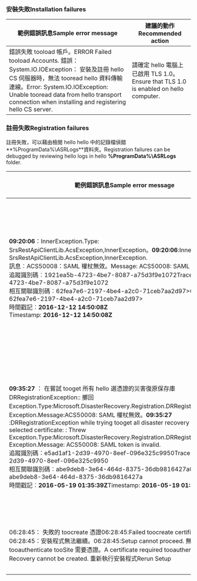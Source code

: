 
### <a name="installation-failures"></a><span data-ttu-id="699c9-101">安裝失敗</span><span class="sxs-lookup"><span data-stu-id="699c9-101">Installation failures</span></span>
| <span data-ttu-id="699c9-102">**範例錯誤訊息**</span><span class="sxs-lookup"><span data-stu-id="699c9-102">**Sample error message**</span></span> | <span data-ttu-id="699c9-103">**建議的動作**</span><span class="sxs-lookup"><span data-stu-id="699c9-103">**Recommended action**</span></span> |
|--------------------------|------------------------|
|<span data-ttu-id="699c9-104">錯誤失敗 tooload 帳戶。</span><span class="sxs-lookup"><span data-stu-id="699c9-104">ERROR   Failed tooload Accounts.</span></span> <span data-ttu-id="699c9-105">錯誤： System.IO.IOException： 安裝及註冊 hello CS 伺服器時，無法 tooread hello 資料傳輸連線。</span><span class="sxs-lookup"><span data-stu-id="699c9-105">Error: System.IO.IOException: Unable tooread data from hello transport connection when installing and registering hello CS server.</span></span>| <span data-ttu-id="699c9-106">請確定 hello 電腦上已啟用 TLS 1.0。</span><span class="sxs-lookup"><span data-stu-id="699c9-106">Ensure that TLS 1.0 is enabled on hello computer.</span></span> |

### <a name="registration-failures"></a><span data-ttu-id="699c9-107">註冊失敗</span><span class="sxs-lookup"><span data-stu-id="699c9-107">Registration failures</span></span>
<span data-ttu-id="699c9-108">註冊失敗，可以藉由檢閱 hello hello 中的記錄檔偵錯**%ProgramData%\ASRLogs**資料夾。</span><span class="sxs-lookup"><span data-stu-id="699c9-108">Registration failures can be debugged by reviewing hello logs in hello **%ProgramData%\ASRLogs** folder.</span></span>

| <span data-ttu-id="699c9-109">**範例錯誤訊息**</span><span class="sxs-lookup"><span data-stu-id="699c9-109">**Sample error message**</span></span> | <span data-ttu-id="699c9-110">**建議的動作**</span><span class="sxs-lookup"><span data-stu-id="699c9-110">**Recommended action**</span></span> |
|--------------------------|------------------------|
|<span data-ttu-id="699c9-111">**09:20:06**：InnerException.Type: SrsRestApiClientLib.AcsException,InnerException。</span><span class="sxs-lookup"><span data-stu-id="699c9-111">**09:20:06**:InnerException.Type: SrsRestApiClientLib.AcsException,InnerException.</span></span><br><span data-ttu-id="699c9-112">訊息︰ACS50008：SAML 權杖無效。</span><span class="sxs-lookup"><span data-stu-id="699c9-112">Message: ACS50008: SAML token is invalid.</span></span><br><span data-ttu-id="699c9-113">追蹤識別碼︰1921ea5b-4723-4be7-8087-a75d3f9e1072</span><span class="sxs-lookup"><span data-stu-id="699c9-113">Trace ID: 1921ea5b-4723-4be7-8087-a75d3f9e1072</span></span><br><span data-ttu-id="699c9-114">相互關聯識別碼︰62fea7e6-2197-4be4-a2c0-71ceb7aa2d97></span><span class="sxs-lookup"><span data-stu-id="699c9-114">Correlation ID: 62fea7e6-2197-4be4-a2c0-71ceb7aa2d97></span></span><br><span data-ttu-id="699c9-115">時間戳記︰**2016-12-12 14:50:08Z<br>**</span><span class="sxs-lookup"><span data-stu-id="699c9-115">Timestamp: **2016-12-12 14:50:08Z<br>**</span></span> | <span data-ttu-id="699c9-116">請在您的系統時鐘的 hello 時間不超過 15 分鐘關閉 hello 本地時間。</span><span class="sxs-lookup"><span data-stu-id="699c9-116">Ensure that hello time on your system clock is not more than 15 minutes off hello local time.</span></span> <span data-ttu-id="699c9-117">重新執行 hello installer toocomplete hello 註冊。</span><span class="sxs-lookup"><span data-stu-id="699c9-117">Rerun hello installer toocomplete hello registration.</span></span>|
|<span data-ttu-id="699c9-118">**09:35:27** ： 在嘗試 tooget 所有 hello 選憑證的災害復原保存庫 DRRegistrationException:: 擲回 Exception.Type:Microsoft.DisasterRecovery.Registration.DRRegistrationException、 Exception.Message:ACS50008: SAML 權杖無效。</span><span class="sxs-lookup"><span data-stu-id="699c9-118">**09:35:27** :DRRegistrationException while trying tooget all disaster recovery vault for hello selected certificate: : Threw Exception.Type:Microsoft.DisasterRecovery.Registration.DRRegistrationException, Exception.Message: ACS50008: SAML token is invalid.</span></span><br><span data-ttu-id="699c9-119">追蹤識別碼︰e5ad1af1-2d39-4970-8eef-096e325c9950</span><span class="sxs-lookup"><span data-stu-id="699c9-119">Trace ID: e5ad1af1-2d39-4970-8eef-096e325c9950</span></span><br><span data-ttu-id="699c9-120">相互關聯識別碼︰abe9deb8-3e64-464d-8375-36db9816427a</span><span class="sxs-lookup"><span data-stu-id="699c9-120">Correlation ID: abe9deb8-3e64-464d-8375-36db9816427a</span></span><br><span data-ttu-id="699c9-121">時間戳記︰**2016-05-19 01:35:39Z**</span><span class="sxs-lookup"><span data-stu-id="699c9-121">Timestamp: **2016-05-19 01:35:39Z**</span></span><br> | <span data-ttu-id="699c9-122">請在您的系統時鐘的 hello 時間不超過 15 分鐘關閉 hello 本地時間。</span><span class="sxs-lookup"><span data-stu-id="699c9-122">Ensure that hello time on your system clock is not more than 15 minutes off hello local time.</span></span> <span data-ttu-id="699c9-123">重新執行 hello installer toocomplete hello 註冊。</span><span class="sxs-lookup"><span data-stu-id="699c9-123">Rerun hello installer toocomplete hello registration.</span></span>|
|<span data-ttu-id="699c9-124">06:28:45： 失敗的 toocreate 憑證</span><span class="sxs-lookup"><span data-stu-id="699c9-124">06:28:45:Failed toocreate certificate</span></span><br><span data-ttu-id="699c9-125">06:28:45：安裝程式無法繼續。</span><span class="sxs-lookup"><span data-stu-id="699c9-125">06:28:45:Setup cannot proceed.</span></span> <span data-ttu-id="699c9-126">無法建立復原 tooauthenticate tooSite 需要憑證。</span><span class="sxs-lookup"><span data-stu-id="699c9-126">A certificate required tooauthenticate tooSite Recovery cannot be created.</span></span> <span data-ttu-id="699c9-127">重新執行安裝程式</span><span class="sxs-lookup"><span data-stu-id="699c9-127">Rerun Setup</span></span> | <span data-ttu-id="699c9-128">確定您是以本機系統管理員身分執行安裝程式。</span><span class="sxs-lookup"><span data-stu-id="699c9-128">Ensure you are running setup as a local administrator.</span></span> |
